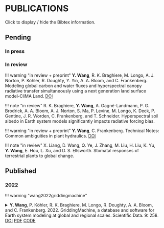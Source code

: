 # PUBLICATIONS

Click to display / hide the Bibtex information.




## Pending

### In press




### In review

!!! warning "in review + preprint"
    **Y. Wang**, R. K. Braghiere, M. Longo, A. J. Norton, P. Köhler, R. Doughty, Y. Yin, A. A. Bloom, and C. Frankenberg.
    Modeling global carbon and water fluxes and hyperspectral canopy radiative transfer simultaneously using a next generation land surface model-CliMA Land.
    [DOI](https://doi.org/10.1002/essoar.10509956.1)

!!! note "in review"
    R. K. Braghiere, **Y. Wang**, A. Gagné-Landmann, P. G. Brodrick, A. A. Bloom, A. J. Norton, S. Ma, P. Levine, M. Longo, K. Deck, P. Gentine, J. R. Worden, C. Frankenberg, and T. Schneider.
    Hyperspectral soil albedo in Earth system models significantly impacts radiative forcing bias.

!!! warning "in review + preprint"
    **Y. Wang**, C. Frankenberg.
    Technical Notes: Common ambiguities in plant hydraulics.
    [DOI](https://doi.org/10.5194/bg-2022-96)

!!! note "in review"
    X. Liang, D. Wang, Q. Ye, J. Zhang, M. Liu, H. Liu, K. Yu, **Y. Wang**, E. Hou, L. Xu, and D. S. Ellsworth.
    Stomatal responses of terrestrial plants to global change.




## Published

### 2022

!!! warning "wang2022griddingmachine"
    <details>
    <summary>
    **Y. Wang**, P. Köhler, R. K. Braghiere, M. Longo, R. Doughty, A. A. Bloom, and C. Frankenberg. 2022.
    GriddingMachine, a database and software for Earth system modeling at global and regional scales.
    Scientific Data. 9: 258.
    [DOI](https://doi.org/10.1038/s41597-022-01346-x)
    [PDF](https://github.com/Yujie-WANG/Published-Codes-Yujie-WANG/raw/master/publications/wang2022griddingmachine.pdf)
    [CODE](https://github.com/Yujie-WANG/Published-Codes-Yujie-WANG)
    </summary>

    ```
    @article{wang2022griddingmachine,
	    author = {Wang, Yujie and K{\"o}hler, Philipp and Braghiere, Renato K. and Longo, Marcos and Doughty, Russell and Bloom, A. Anthony and Frankenberg, Christian},
	    year = {2022},
	    title = {GriddingMachine, a database and software for {Earth} system modeling at global and regional scales},
	    journal = {Scientific Data},
	    volume = {9},
	    pages = {258}
    }
    ```
    </details>

!!! note "doughty2022global"
    <details>
    <summary>
    R. Doughty, T. Kurosu, N. Parazoo, P. Köhler, **Y. Wang**, Y. Sun, C. Frankenberg. 2022.
    Global GOSAT, OCO-2 and OCO-3 solar induced chlorophyll fluorescence datasets.
    Earth System Science Data. 14(4): 1513-1529.
    [DOI](https://doi.org/10.5194/essd-14-1513-2022)
    [PDF](https://github.com/Yujie-WANG/Published-Codes-Yujie-WANG/raw/master/publications/doughty2022global.pdf)
    </summary>

    ```
    @article{doughty2022global,
	    author = {Doughty, R. and Kurosu, T. P. and Parazoo, N. and K{\"o}hler, P. and Wang, Y. and Sun, Y. and Frankenberg, C.},
	    year = {2022},
	    title = {Global GOSAT, OCO-2, and OCO-3 solar-induced chlorophyll fluorescence datasets},
	    journal = {Earth System Science Data},
	    volume = {14},
	    number = {4},
	    pages = {1513--1529}
    }
    ```
    </details>

!!! warning "wang2022impact"
    <details>
    <summary>
    **Y. Wang**, C. Frankenberg. 2022.
    On the impact of canopy model complexity on simulated carbon, water, and solar-induced chlorophyll fluorescence fluxes.
    Biogeosciences. 19(1): 29-45.
    [DOI](https://doi.org/10.5194/bg-19-29-2022)
    [PDF](https://github.com/Yujie-WANG/Published-Codes-Yujie-WANG/raw/master/publications/wang2022impact.pdf)
    [CODE](https://github.com/Yujie-WANG/Published-Codes-Yujie-WANG)
    </summary>

    ```
    @article{wang2022impact,
    	author = {Wang, Y. and Frankenberg, C.},
    	year = {2022},
    	title = {On the impact of canopy model complexity on simulated carbon, water, and solar-induced chlorophyll fluorescence fluxes},
    	journal = {Biogeosciences},
    	volume = {19},
    	number = {1},
    	pages = {29--45}
    }
    ```
    </details>




### 2021

!!! warning "wang2021testing"
    <details>
    <summary>
    **Y. Wang**, P. Köhler, L. He, R. K. Braghiere, R. Doughty, J. Wood, C. Frankenberg. 2021.
    Testing stomatal models at the stand level in deciduous angiosperm and evergreen gymnosperm forests using CliMA Land (v0.1).
    Geoscientific Model Development. 14(11): 6741-6763.
    [DOI](https://doi.org/10.5194/gmd-14-6741-2021)
    [PDF](https://github.com/Yujie-WANG/Published-Codes-Yujie-WANG/raw/master/publications/wang2021testing.pdf)
    [SI](https://github.com/Yujie-WANG/Published-Codes-Yujie-WANG/raw/master/publications/wang2021testing-si.pdf)
    [CODE](https://github.com/Yujie-WANG/Published-Codes-Yujie-WANG)
    </summary>

    ```
    @article{wang2021testing,
        author = {Wang, Y. and K{\"o}hler, P. and He, L. and Doughty, R. and Braghiere, R. K. and Wood, J. D. and Frankenberg, C.},
        year = {2021},
        title = {Testing stomatal models at the stand level in deciduous angiosperm and evergreen gymnosperm forests using CliMA Land (v0.1)},
        journal = {Geoscientific Model Development},
        volume = {14},
        number = {11},
        pages = {6741--6763}
    }
    ```
    </details>

!!! note "konings2021detecting"
    <details>
    <summary>
    A. G. Konings, S. S. Saatchi, C. Frankenberg, M. Keller, V. Leshyk, W. R. L. Anderegg, V. Humphrey, A. M. Matheny, A. Trugman, L. Sack, E. Agee, M. L. Barnes, O. Binks, K. Cawse-Nicholson,
        B. O. Christoffersen, D. Entekhabi, P. Gentine, N. M. Holtzman, G. G. Katul, Y. Liu, M. Longo, J. Martinez-Vilalta, N. McDowell, P. Meir, M. Mencuccini, A. Mrad, K. A. Novick, R. S. Oliveira,
        P. Siqueira, S. C. Steele-Dunne, D. R. Thompson, **Y. Wang**, R. Wehr, J. D. Wood, X. Xu, P. A. Zuidema. 2021.
    Detecting forest response to droughts with global observations of vegetation water content.
    Global Change Biology. 27(23): 6005-6024.
    [DOI](https://doi.org/10.1111/gcb.15872)
    [PDF](https://github.com/Yujie-WANG/Published-Codes-Yujie-WANG/raw/master/publications/konings2021detecting.pdf)
    [SI](https://github.com/Yujie-WANG/Published-Codes-Yujie-WANG/raw/master/publications/konings2021detecting-si.pdf)
    </summary>

    ```
    @article{konings2021detecting,
        author = {Konings, Alexandra G and Saatchi, Sassan S and Frankenberg, Christian and Keller, Michael and Leshyk, Victor and Anderegg, William RL and Humphrey, Vincent and Matheny, Ashley M and Trugman, Anna and Sack, Lawren and Agee, Elizabeth and Barnes, Mallory L. and Binks, Oliver and Cawse-Nicholson, Kerry and Christoffersen, Bradley O. and Entekhabi, Dara and Gentine, Pierre and Holtzman, Nataniel M. and Katul, Gabriel G. and Liu, Yanlan and Longo, Marcos and Martinez-Vilalta, Jordi and McDowell, Nate and Meir, Patrick and Mencuccini, Maurizio and Mrad, Assaad and Novick, Kimberly A. and Oliveira, Rafael S. and Siqueira, Paul and Steele-Dunne, Susan C. and Thompson, David R. and Wang, Yujie and Wehr, Richard and Wood, Jeffrey D. and Xu, Xiangtao and Zuidema, Pieter A.},
        year = {2021},
        title = {Detecting forest response to droughts with global observations of vegetation water content},
        journal = {Global Change Biology},
        volume = {27},
        number = {23},
        pages = {6005--6024}
    }
    ```
    </details>

!!! note "kohler2021mineral"
    <details>
    <summary>
    P. Köhler, W. W. Fischer, G. R. Rossman, J. P. Grotzinger, R. Doughty, **Y. Wang**, Y. Yin, C. Frankenberg. 2021.
    Mineral luminescence observed from space.
    Geophysical Research Letters. 48(19): e2021GL095227.
    [DOI](https://doi.org/10.1029/2021GL095227)
    [PDF](https://github.com/Yujie-WANG/Published-Codes-Yujie-WANG/raw/master/publications/kohler2021mineral.pdf)
    </summary>

    ```
    @article{kohler2021mineral,
        author = {K{\"o}hler, Philipp and Fischer, Woodward W and Rossman, George R and Grotzinger, John P and Doughty, Russell and Wang, Yujie and Yin, Yi and Frankenberg, Christian},
        year = {2021},
        title = {Mineral luminescence observed from space},
        journal = {Geophysical Research Letters},
        volume = {48},
        number = {19},
        pages = {e2021GL095227},
        publisher = {Wiley Online Library}
    }
    ```
    </details>

!!! note "braghiere2021accounting"
    <details>
    <summary>
    R. K. Braghiere, **Y. Wang**, R. Doughty, D. Souza, T. Magney, J. Widlowski, M. Longo, A. Bloom, J. Worden, P. Gentine, and C. Frankenberg. 2021.
    Accounting for canopy structure improves hyperspectral radiative transfer and sun-induced chlorophyll fluorescence representations in a new generation Earth System model.
    Remote Sensing of Environment. 261: 112497.
    [DOI](https://doi.org/10.1016/j.rse.2021.112497)
    [PDF](https://github.com/Yujie-WANG/Published-Codes-Yujie-WANG/raw/master/publications/braghiere2021accounting.pdf)
    [SI](https://github.com/Yujie-WANG/Published-Codes-Yujie-WANG/raw/master/publications/braghiere2021accounting-si.pdf)
    [CODE](https://github.com/Yujie-WANG/Published-Codes-Yujie-WANG)
    </summary>

    ```
    @article{braghiere2021accounting,
        author = {Braghiere, Renato K and Wang, Yujie and Doughty, Russell and Sousa, Daniel and Magney, Troy and Widlowski, Jean-Luc and Longo, Marcos and Bloom, A Anthony and Worden, John and Gentine, Pierre and Frankenberg, Christian},
        year = {2021},
        title = {Accounting for canopy structure improves hyperspectral radiative transfer and sun-induced chlorophyll fluorescence representations in a new generation Earth System model},
        journal = {Remote Sensing of Environment},
        volume = {261},
        pages = {112497}
    }
    ```
    </details>

!!! note "potkay2021coupled"
    <details>
    <summary>
    A. Potkay, A. T. Trugman, **Y. Wang**, M. D. Venturas, W. R. L. Anderegg, C. Mattos, and Y. Fan. 2021.
    Coupled whole-tree optimality and xylem-hydraulics explain dynamic biomass partitioning.
    New Phytologist. 230(6): 2226-2245.
    [DOI](https://doi.org/10.1111/nph.17242)
    [PDF](https://github.com/Yujie-WANG/Published-Codes-Yujie-WANG/raw/master/publications/potkay2021coupled.pdf)
    [SI](https://github.com/Yujie-WANG/Published-Codes-Yujie-WANG/raw/master/publications/potkay2021coupled-si.pdf)
    </summary>

    ```
    @article{potkay2021coupled,
        author = {Potkay, Aaron and Trugman, Anna T and Wang, Yujie and Venturas, Martin D and Anderegg, William RL and Mattos, Caio RC and Fan, Ying},
        year = {2021},
        title = {Coupled whole-tree optimality and xylem-hydraulics explain dynamic biomass partitioning},
        journal = {New Phytologist},
        volume = {230},
        number = {6},
        pages = {2226--2245}
    }
    ```
    </details>

!!! warning "wang2021optimization"
    <details>
    <summary>
    **Y. Wang**, W. R. L. Anderegg, M. D. Venturas, A. T. Trugman, K. Yu, and C. Frankenberg. 2021.
    Optimization theory explains nighttime stomatal responses.
    New Phytologist. 230(4): 1550-1561.
    [DOI](https://doi.org/10.1111/nph.17267)
    [PDF](https://github.com/Yujie-WANG/Published-Codes-Yujie-WANG/raw/master/publications/wang2021optimization.pdf)
    [SI](https://github.com/Yujie-WANG/Published-Codes-Yujie-WANG/raw/master/publications/wang2021optimization-si.pdf)
    [CODE](https://github.com/Yujie-WANG/Published-Codes-Yujie-WANG)
    </summary>

    ```
    @article{wang2021optimization,
        author = {Wang, Yujie and Anderegg, William RL and Venturas, Martin D and Trugman, Anna T and Yu, Kailiang and Frankenberg, Christian},
        year = {2021},
        title = {Optimization theory explains nighttime stomatal responses},
        journal = {New Phytologist},
        volume = {230},
        number = {4},
        pages = {1550--1561}
    }
    ```
    </details>




### 2020

!!! warning "wang2020theoretical"
    <details>
    <summary>
    **Y. Wang**, J. S. Sperry, W. R. L. Anderegg, M. D. Venturas, and A. T. Trugman. 2020.
    **Tansley Review:** A theoretical and empirical assessment of stomatal optimization modeling.
    New Phytologist. 227(2): 311–325.
    [DOI](https://doi.org/10.1111/nph.16572)
    [PDF](https://github.com/Yujie-WANG/Published-Codes-Yujie-WANG/raw/master/publications/wang2020theoretical.pdf)
    [SI](https://github.com/Yujie-WANG/Published-Codes-Yujie-WANG/raw/master/publications/wang2020theoretical-si.pdf)
    [CODE](https://github.com/Yujie-WANG/Published-Codes-Yujie-WANG)
    </summary>

    ```
    @article{wang2020theoretical,
        author = {Wang, Yujie and Sperry, John S. and Anderegg, William R. L. and Venturas, Martin D. and Trugman, Anna T.},
        year = {2020},
        title = {A theoretical and empirical assessment of stomatal optimization modeling},
        journal = {New Phytologist},
        volume = {227},
        number = {2},
        pages = {311--325}
    }
    ```
    </details>




### 2019

!!! note "sperry2019impact"
    <details>
    <summary>
    J. S. Sperry, M. D. Venturas, H. N. Todd, A. T. Trugman, W. R. L. Anderegg, **Y. Wang**, and X. Tai. 2019.
    The impact of rising CO₂ and acclimation on theresponse of US forests to global warming.
    Proceedings of the National Academy of Sciences of the United States of America. 116(51): 25734–25744.
    [DOI](https://doi.org/10.1073/pnas.1913072116)
    [PDF](https://github.com/Yujie-WANG/Published-Codes-Yujie-WANG/raw/master/publications/sperry2019impact.pdf)
    [SI](https://github.com/Yujie-WANG/Published-Codes-Yujie-WANG/raw/master/publications/sperry2019impact-si.zip)
    </summary>

    ```
    @article{sperry2019impact,
        author = {Sperry, John S. and Venturas, Martin D. and Todd, Henry N. and Trugman, Anna T. and Anderegg, William R. L. and Wang, Yujie and Tai, Xiaonan},
        year = {2019},
        title = {The impact of rising {CO}$_{2}$ and acclimation on the response of {US} forests to global warming},
        journal = {Proceedings of the National Academy of Sciences},
        volume = {116},
        number = {51},
        pages = {25734--25744}
    }
    ```
    </details>

!!! note "trugman2019leveraging"
    <details>
    <summary>
    A. T. Trugman, L. D. L. Anderegg, J. S. Sperry, **Y. Wang**, M. D. Venturas, and W. R. L. Anderegg. 2019.
    Leveraging plant hydraulics to yield predictive and dynamic plant leaf allocation in vegetation models with climate change.
    Global Change Biology. 25: 4008–4021.
    [DOI](https://doi.org/10.1111/gcb.14814)
    [PDF](https://github.com/Yujie-WANG/Published-Codes-Yujie-WANG/raw/master/publications/trugman2019leveraging.pdf)
    [SI](https://github.com/Yujie-WANG/Published-Codes-Yujie-WANG/raw/master/publications/trugman2019leveraging-si.pdf)
    </summary>

    ```
    @article{trugman2019leveraging,
        author = {Trugman, Anna T. and Anderegg, L. D. L. and Sperry, J. S. and Wang, Yujie and Venturas, M. and Anderegg, W. R. L.},
        year = {2019},
        title = {Leveraging plant hydraulics to yield predictive and dynamic plant leaf allocation in vegetation models with climate change},
        journal = {Global Change Biology},
        volume = {25},
        number = {12},
        pages = {4008--4021}
    }
    ```
    </details>

!!! warning "wang2019stomatal"
    <details>
    <summary>
    **Y. Wang**, J. S. Sperry, M. D. Venturas, A. T. Trugman, D. D. Love, and W. R. L. Anderegg. 2019.
    The stomatal response to rising CO₂ concentration and drought is predicted by a hydraulic trait-based optimization model.
    Tree Physiology. 39(8): 1416–1427.
    [DOI](https://doi.org/10.1093/treephys/tpz038)
    [PDF](https://github.com/Yujie-WANG/Published-Codes-Yujie-WANG/raw/master/publications/wang2019stomatal.pdf)
    [SI](https://github.com/Yujie-WANG/Published-Codes-Yujie-WANG/raw/master/publications/wang2019stomatal-si.pdf)
    [CODE](https://github.com/Yujie-WANG/Published-Codes-Yujie-WANG)
    </summary>

    ```
    @article{wang2019stomatal,
        author = {Wang, Yujie and Sperry, John S. and Venturas, Martin D. and Trugman, Anna T. and Love, David M. and Anderegg, William R. L.},
        year = {2019},
        title = {The stomatal response to rising {CO}$_{2}$ concentration and drought is predicted by a hydraulic trait-based optimization model},
        journal = {Tree Physiology},
        volume = {39},
        number = {8},
        pages = {1416--1427}
    }
    ```
    </details>

!!! note "yu2019phylogenetic"
    <details>
    <summary>
    K. Yu, G. R. Goldsmith, **Y. Wang**, and W. R. L. Anderegg. 2019.
    Phylogenetic and biogeographic controls of plant nighttime stomatal conductance.
    New Phytologist. 222(4): 1778–1788.
    [DOI](https://doi.org/10.1111/nph.15755)
    [PDF](https://github.com/Yujie-WANG/Published-Codes-Yujie-WANG/raw/master/publications/yu2019phylogenetic.pdf)
    [SI](https://github.com/Yujie-WANG/Published-Codes-Yujie-WANG/raw/master/publications/yu2019phylogenetic-si.pdf)
    </summary>

    ```
    @article{yu2019phylogenetic,
        author = {Yu, Kailiang and Goldsmith, Gregory R. and Wang, Yujie and Anderegg, William R. L.},
        year = {2019},
        title = {Phylogenetic and biogeographic controls of plant nighttime stomatal conductance},
        journal = {New Phytologist},
        volume = {222},
        number = {4},
        pages = {1778--1788}
    }
    ```
    </details>

!!! note "love2019dependence"
    <details>
    <summary>
    D. M. Love, M. D. Venturas, J. S. Sperry, P. D. Brooks, J. L. Pettit, **Y. Wang**, and W. R. L. Anderegg. 2018.
    Dependence of aspen stands on a subsurface water subsidy: Implications for climate change impacts.
    Water Resource Research. 55(3): 1833–1848.
    [DOI](https://doi.org/10.1029/2018WR023468)
    [PDF](https://github.com/Yujie-WANG/Published-Codes-Yujie-WANG/raw/master/publications/love2019dependence.pdf)
    [SI](https://github.com/Yujie-WANG/Published-Codes-Yujie-WANG/raw/master/publications/love2019dependence-si.zip)
    </summary>

    ```
    @article{love2019dependence,
        author = {Love, D. M. and Venturas, M. D. and Sperry, J. S. and Brooks, P. D. and Pettit, Joseph L. and Wang, Yujie and Anderegg, W. R. L. and Tai, X. and Mackay, D. S.},
        year = {2019},
        title = {Dependence of aspen stands on a subsurface water subsidy: {Implications} for climate change impacts},
        journal = {Water Resources Research},
        volume = {55},
        number = {3},
        pages = {1833--1848}
    }
    ```
    </details>

!!! note "du2019nano"
    <details>
    <summary>
    G. Du, F. Feng, **Y. Wang**, and M. T. Tyree. 2019.
    Do nano-particles cause recalcitrant vulnerability curves in Robinia? Testing with a four-cuvette Cochard rotor and with water extraction curves.
    Tree Physiology. 39(1): 156–165.
    [DOI](https://doi.org/10.1093/treephys/tpy051)
    [PDF](https://github.com/Yujie-WANG/Published-Codes-Yujie-WANG/raw/master/publications/du2019do.pdf)
    </summary>

    ```
    @article{du2019nano,
        author = {Du, Guangyuan and Feng, Feng and Wang, Yujie and Tyree, Melvin T.},
        year = {2018},
        title = {Do nano-particles cause recalcitrant vulnerability curves in \textit{Robinia}? {T}esting with a four-cuvette {Cochard} rotor and with water extraction curves},
        journal = {Tree Physiology},
        volume = {39},
        number = {1},
        pages = {156--165}
    }
    ```
    </details>




### 2018

!!! note "venturas2018stomatal"
    <details>
    <summary>
    M. D. Venturas, J. S. Sperry, D. M. Love, E. H. Frehner, M. G. Allred, **Y. Wang**, and W. R. L. Anderegg. 2018.
    A stomatal control model based on optimization of carbon gain versus hydraulic risk predicts aspen sapling responses to drought.
    New Phytologist. 220(3): 836–850.
    [DOI](https://doi.org/10.1111/nph.15333)
    [PDF](https://github.com/Yujie-WANG/Published-Codes-Yujie-WANG/raw/master/publications/venturas2018stomatal.pdf)
    [SI](https://github.com/Yujie-WANG/Published-Codes-Yujie-WANG/raw/master/publications/venturas2018stomatal-si.zip)
    [CODE](https://github.com/Yujie-WANG/Published-Codes-Yujie-WANG)
    </summary>

    ```
    @article{venturas2018stomatal,
        author = {Venturas, Martin D. and Sperry, John S. and Love, David M. and Frehner, Ethan H. and Allred, Michael G. and Wang, Yujie and Anderegg, William R. L.},
        year = {2018},
        title = {A stomatal control model based on optimization of carbon gain versus hydraulic risk predicts aspen sapling responses to drought},
        journal = {New Phytologist},
        volume = {220},
        number = {3},
        pages = {836--850}
    }
    ```
    </details>




### 2017

!!! note "sperry2017predicting"
    <details>
    <summary>
    J. S. Sperry, M. D. Venturas, W. R. L. Anderegg, M. Mencuccini, D. S. Mackay, **Y. Wang**, and D. M. Love. 2017.
    Predicting stomatal responses to the environment from the optimization of photosynthetic gain and hydraulic cost.
    Plant Cell & Environment. 40(6): 816–830.
    [DOI](https://dx.doi.org/10.1111/pce.12852)
    [PDF](https://github.com/Yujie-WANG/Published-Codes-Yujie-WANG/raw/master/publications/sperry2017predicting.pdf)
    [SI](https://github.com/Yujie-WANG/Published-Codes-Yujie-WANG/raw/master/publications/sperry2017predicting-si.pdf)
    [CODE](https://github.com/Yujie-WANG/Published-Codes-Yujie-WANG)
    </summary>

    ```
    @article{sperry2017predicting,
        author = {Sperry, John S. and Venturas, Martin D. and Anderegg, William R. L. and Mencuccini, Maurizio and Mackay, D. Scott and Wang, Yujie and Love, David M.},
        year = {2017},
        title = {Predicting stomatal responses to the environment from the optimization of photosynthetic gain and hydraulic cost},
        journal = {Plant, Cell \& Environment},
        volume = {40},
        number = {6},
        pages = {816--830}
    }
    ```
    </details>




### 2016

!!! note "sperry2016pragmatic"
    <details>
    <summary> J. S. Sperry, **Y. Wang**, B. T. Wolfe, D. S. Mackay, W. R. L. Anderegg, N. G. McDowell, and W. T. Pockman. 2016.
    Pragmatic hydraulic theory predicts stomatal responses to climatic water deficits.
    New Phytologist. 212(3): 577–589.
    [DOI](https://dx.doi.org/10.1111/nph.14059)
    [PDF](https://github.com/Yujie-WANG/Published-Codes-Yujie-WANG/raw/master/publications/sperry2016pragmatic.pdf)
    [SI](https://github.com/Yujie-WANG/Published-Codes-Yujie-WANG/raw/master/publications/sperry2016pragmatic-si.pdf)
    [CODE](https://github.com/Yujie-WANG/Published-Codes-Yujie-WANG)
    </summary>

    ```
    @article{sperry2016pragmatic,
        author = {Sperry, John S. and Wang, Yujie and Wolfe, Brett T. and Mackay, D. Scott and Anderegg, William R. L. and McDowell, Nate G. and Pockman, William T.},
        year = {2016},
        title = {Pragmatic hydraulic theory predicts stomatal responses to climatic water deficits},
        journal = {New Phytologist},
        volume = {212},
        number = {3},
        pages = {577--589}
    }
    ```
    </details>




### 2015

!!! warning "wang2015stem"
    <details>
    <summary>
    **Y. Wang**, J. Liu, and M. T. Tyree. 2015.
    Stem hydraulic conductivity depends on the pressure at which it is measured and how this dependence can be used to assess the tempo of bubble pressurization in recently cavitated vessels.
    Plant Physiology. 169(4): 2597–2607.
    [DOI](https://doi.org/10.1104/pp.15.00875)
    [PDF](https://github.com/Yujie-WANG/Published-Codes-Yujie-WANG/raw/master/publications/wang2015stem.pdf)
    [SI](https://github.com/Yujie-WANG/Published-Codes-Yujie-WANG/raw/master/publications/wang2015stem-si.pdf)
    [CODE](https://github.com/Yujie-WANG/Published-Codes-Yujie-WANG)
    </summary>

    ```
    @article{wang2015stem,
        author = {Wang, Yujie and Liu, Jinyu and Tyree, Melvin T.},
        year = {2015},
        title = {Stem hydraulic conductivity depends on the pressure at which it is measured and how this dependence can be used to assess the tempo of bubble pressurization in recently cavitated vessels},
        journal = {Plant Physiology},
        volume = {169},
        number = {4},
        pages = {2597--2607}
    }
    ```
    </details>

!!! warning "wang2015studies"
    <details>
    <summary>
    **Y. Wang**, R. Pan, and M. T. Tyree. 2015.
    Studies on the tempo of bubble formation in recently cavitated vessels: A model to predict the pressure of air bubbles.
    Plant Physiology. 168(2): 521–531.
    [DOI](https://doi.org/10.1104/pp.114.256602)
    [PDF](https://github.com/Yujie-WANG/Published-Codes-Yujie-WANG/raw/master/publications/wang2015studies.pdf)
    [SI](https://github.com/Yujie-WANG/Published-Codes-Yujie-WANG/raw/master/publications/wang2015studies-si.pdf)
    [CODE](https://github.com/Yujie-WANG/Published-Codes-Yujie-WANG)
    </summary>

    ```
    @article{wang2015studies,
        author = {Wang, Yujie and Pan, Ruihua and Tyree, Melvin T.},
        year = {2015},
        title = {Studies on the tempo of bubble formation in recently cavitated vessels: {A} model to predict the pressure of air bubbles},
        journal = {Plant Physiology},
        volume = {168},
        number = {2},
        pages = {521--531}
    }
    ```
    </details>




### 2014

!!! warning "wang2014improved"
    <details>
    <summary>
    **Y. Wang**, R. Burlett, F. Feng, and M. T. Tyree. 2014.
    Improved precision of hydraulic conductance measurements using a Cochard rotor in two different centrifuges.
    Journal of Plant Hydraulics. 1: e-0007.
    [DOI](http://dx.doi.org/10.20870/jph.2014.e007)
    [PDF](https://github.com/Yujie-WANG/Published-Codes-Yujie-WANG/raw/master/publications/wang2014improved.pdf)
    [CODE](https://github.com/Yujie-WANG/Published-Codes-Yujie-WANG)
    </summary>

    ```
    @article{wang2014improved,
        author = {Wang, Yujie and Burlett, R{\'e}gis and Feng, Feng and Tyree, Melvin T.},
        year = {2014},
        title = {Improved precision of hydraulic conductance measurements using a {Cochard} rotor in two different centrifuges},
        journal = {Journal of Plant Hydraulics},
        volume = {1},
        pages = {e007}
    }
    ```
    </details>




### 2012

!!! note "liu2012different"
    <details>
    <summary>
    J. Liu, P. Fu, **Y. Wang**, and K. Cao. 2012.
    Different drought-adaptation strategies as characterized by hydraulic and water-relations traits of evergreen and deciduous figs in a tropical karst forest.
    Plant Science Journal. 30(5): 484-493.
    [DOI](https://en.cnki.com.cn/Article_en/CJFDTOTAL-WZXY201205006.htm)
    [PDF](https://github.com/Yujie-WANG/Published-Codes-Yujie-WANG/raw/master/publications/liu2012different.pdf)
    </summary>

    ```
    @article{liu2012different,
        author = {Liu, Jinyu and Fu, Peili and Wang, Yujie and Cao, Kunfang},
        year = {2012},
        title = {Different drought-adaptation strategies as characterized by hydraulic and water-relations traits of evergreen and deciduous figs in a tropical karst forest},
        journal = {Plant Science Journal},
        volume = {30},
        number = {5},
        pages = {484--493}
    }
    ```
    </details>
